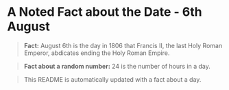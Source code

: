 
# A Noted Fact about the Date - 6th August

> **Fact:** August 6th is the day in 1806 that Francis II, the last Holy Roman Emperor, abdicates ending the Holy Roman Empire.

> **Fact about a random number:** 24 is the number of hours in a day.

> This README is automatically updated with a fact about a day.
